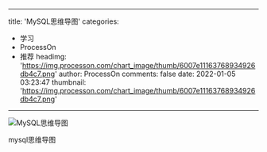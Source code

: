 
---
title: 'MySQL思维导图'
categories: 
 - 学习
 - ProcessOn
 - 推荐
headimg: 'https://img.processon.com/chart_image/thumb/6007e11163768934926db4c7.png'
author: ProcessOn
comments: false
date: 2022-01-05 03:23:47
thumbnail: 'https://img.processon.com/chart_image/thumb/6007e11163768934926db4c7.png'
---

<div>   
<img class="thumb" alt="MySQL思维导图" src="https://img.processon.com/chart_image/thumb/6007e11163768934926db4c7.png" referrerpolicy="no-referrer">
<p>mysql思维导图</p>  
</div>
            